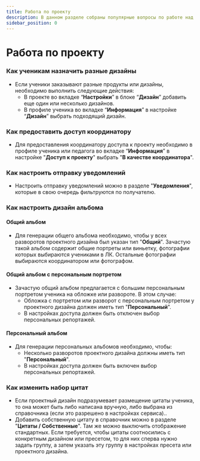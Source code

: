 ```yaml
---
title: Работа по проекту
description: В данном разделе собраны популярные вопросы по работе над проектом
sidebar_position: 0
---
```


# Работа по проекту

### Как ученикам назначить разные дизайны
* Если ученики заказывают разные продукты или дизайны, необходимо выполнить следующие действия:
    + В проекте во вкладке “__Настройки__” в блоке “__Дизайн__” добавить еще один или несколько дизайнов.
    + В профиле ученика во вкладке “__Информация__” в настройке “__Дизайн__” выбрать подходящий дизайн.

### Как предоставить доступ координатору
* Для предоставления координатору доступа к проекту необходимо в профиле ученика или педагога во вкладке “__Информация__” в настройке "__Доступ к проекту__" выбрать "__В качестве координатора__".    

### Как настроить отправку уведомлений
* Настроить отправку уведомлений можно в разделе "__Уведомления__", которые в свою очередь фильтруются по получателю.

### Как настроить дизайн альбома
#### Общий альбом
* Для генерации общего альбома необходимо, чтобы у всех разворотов проектного дизайна был указан тип "__Общий__". Зачастую такой альбом содержит общие портреты или виньетку, фотографии которых выбираются учениками в ЛК. Остальные фотографии выбираются координатором или фотографом.    

#### Общий альбом с персональным портретом
* Зачастую общий альбом предлагается с большим персональным портретом ученика на обложке или развороте. В этом случае:
    + Обложка с портретом или разворот с персональным портретом у проектного дизайна должен иметь тип "__Персональный__".
    + В настройках доступа должен быть отключен выбор персональных репортажей. 

#### Персональный альбом
* Для генерации персональных альбомов необходимо, чтобы:
    + Несколько разворотов проектного дизайна должны иметь тип "__Персональный__".
    + В настройках доступа должен быть включен выбор персональных репортажей. 

### Как изменить набор цитат
* Если проектный дизайн подразумевает размещение цитаты ученика, то она может быть либо написана вручную, либо выбрана из справочника (если это разрешено в настройках сервиса)..
* Добавить собственную цитату в справочник можно в разделе "__Цитаты / Собственные__". Там же можно выключить отображение стандартных. Если требуется, чтобы цитаты соотносились с конкретным дизайном или пресетом, то для них сперва нужно задать группу, а затем указать эту группу в настройках пресета или проектного дизайна.